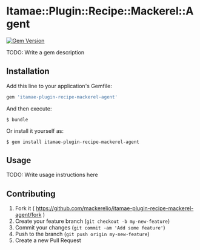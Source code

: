 # Itamae::Plugin::Recipe::Mackerel::Agent

[![Gem Version](https://badge.fury.io/rb/itamae-plugin-recipe-mackerel-agent.svg)](https://badge.fury.io/rb/itamae-plugin-recipe-mackerel-agent)

TODO: Write a gem description

## Installation

Add this line to your application's Gemfile:

```ruby
gem 'itamae-plugin-recipe-mackerel-agent'
```

And then execute:

    $ bundle

Or install it yourself as:

    $ gem install itamae-plugin-recipe-mackerel-agent

## Usage

TODO: Write usage instructions here

## Contributing

1. Fork it ( https://github.com/mackerelio/itamae-plugin-recipe-mackerel-agent/fork )
2. Create your feature branch (`git checkout -b my-new-feature`)
3. Commit your changes (`git commit -am 'Add some feature'`)
4. Push to the branch (`git push origin my-new-feature`)
5. Create a new Pull Request
